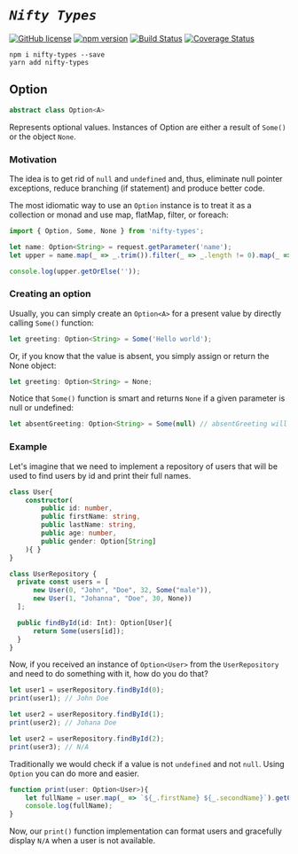 # _`Nifty Types`_
[![GitHub license](https://img.shields.io/badge/license-MIT-blue.svg)](https://github.com/ddoronin/nifty-types/blob/master/LICENSE) [![npm version](https://img.shields.io/npm/v/nifty-types.svg?style=flat)](https://www.npmjs.com/package/nifty-types)
[![Build Status](https://travis-ci.org/ddoronin/nifty-types.svg?branch=master)](https://travis-ci.org/ddoronin/nifty-types) [![Coverage Status](https://coveralls.io/repos/github/ddoronin/nifty-types/badge.svg)](https://coveralls.io/github/ddoronin/nifty-types)

```
npm i nifty-types --save
yarn add nifty-types
```

## Option<A>
```typescript
abstract class Option<A>
```
Represents optional values. Instances of Option are either a result of `Some()` or the object `None`.

### Motivation
The idea is to get rid of `null` and `undefined` and, thus, eliminate null pointer exceptions, reduce branching (if statement) and produce better code.

The most idiomatic way to use an `Option` instance is to treat it as a collection or monad and use map, flatMap, filter, or foreach:

```typescript
import { Option, Some, None } from 'nifty-types';

let name: Option<String> = request.getParameter('name');
let upper = name.map(_ => _.trim()).filter(_ => _.length != 0).map(_ => _.toUpperCase());

console.log(upper.getOrElse(''));
```

### Creating an option

Usually, you can simply create an `Option<A>` for a present value by directly calling `Some()` function:

```typescript
let greeting: Option<String> = Some('Hello world');
```

Or, if you know that the value is absent, you simply assign or return the None object:

```typescript
let greeting: Option<String> = None;
```

Notice that `Some()` function is smart and returns `None` if a given parameter is null or undefined:

```typescript
let absentGreeting: Option<String> = Some(null) // absentGreeting will be None
```

### Example

Let's imagine that we need to implement a repository of users that will be used to find users by id and print their full names.

```typescript
class User{ 
    constructor(
        public id: number,
        public firstName: string,
        public lastName: string,
        public age: number,
        public gender: Option[String]
    ){ }
}

class UserRepository {
  private const users = [
      new User(0, "John", "Doe", 32, Some("male")),
      new User(1, "Johanna", "Doe", 30, None))
  ];

  public findById(id: Int): Option[User]{
      return Some(users[id]);
  }
}
```

Now, if you received an instance of `Option<User>` from the `UserRepository` and need to do something with it, how do you do that?

```typescript
let user1 = userRepository.findById(0);
print(user1); // John Doe

let user2 = userRepository.findById(1);
print(user2); // Johana Doe

let user2 = userRepository.findById(2);
print(user3); // N/A
```

Traditionally we would check if a value is not `undefined` and not `null`. Using `Option` you can do more and easier.

```typescript
function print(user: Option<User>){
    let fullName = user.map(_ => `${_.firstName} ${_.secondName}`).getOrElse('N/A');
    console.log(fullName);
}
```
Now, our `print()` function implementation can format users and gracefully display `N/A` when a user is not available.
